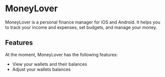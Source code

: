 # MoneyLover

MoneyLover is a personal finance manager for iOS and Android. It helps you to track your income and expenses, set budgets, and manage your money.

## Features

At the moment, MoneyLover has the following features:

- View your wallets and their balances
- Adjust your wallets balances
